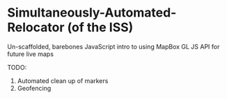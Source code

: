 # Simultaneously-Automated-Relocator (of the ISS)

Un-scaffolded, barebones JavaScript intro to using MapBox GL JS API for future live maps


TODO:

1) Automated clean up of markers
2) Geofencing

